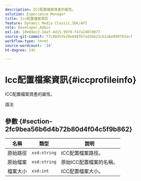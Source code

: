 ```yaml
---
description: ICC配置檔案資產的屬性。
solution: Experience Manager
title: Icc配置檔案資訊
feature: Dynamic Media Classic,SDK/API
role: Developer,Admin
exl-id: 10e04ec2-14af-4d15-9970-f47a2407d077
source-git-commit: 77c88d5fe20e048f6fad2bb23cb1abe090793acf
workflow-type: tm+mt
source-wordcount: '34'
ht-degree: 14%

---
```


# Icc配置檔案資訊{#iccprofileinfo}

ICC配置檔案資產的屬性。

語法

## 參數 {#section-2fc9bea56b6d4b72b80d4f04c5f9b862}

| 名稱 | 類型 | 說明 |
|---|---|---|
| 原始路徑 | `xsd:string` | ICC配置檔案路徑。 |
| 原始檔案 | `xsd:string` | 原始ICC配置檔案的名稱。 |
| 檔案大小 | `xsd:int` | ICC配置檔案大小。 |
